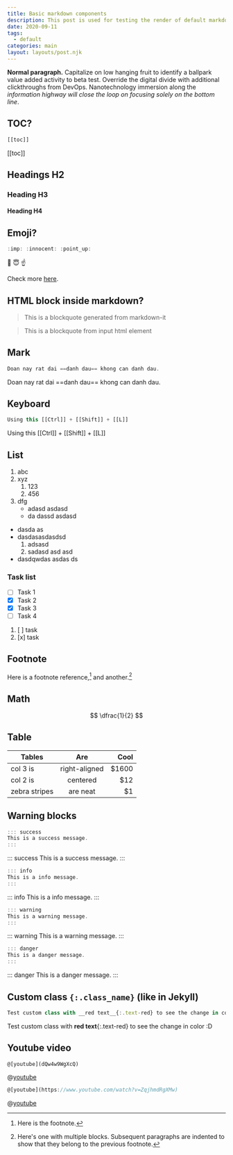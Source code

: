 ```yaml
---
title: Basic markdown components
description: This post is used for testing the render of default markdown blocks
date: 2020-09-11
tags:
  - default
categories: main
layout: layouts/post.njk
---
```


**Normal paragraph.** Capitalize on low hanging fruit to identify a ballpark value added activity to beta test. Override the digital divide with additional clickthroughs from DevOps. Nanotechnology immersion along the _information highway will close the loop on focusing solely on the bottom line_.

## TOC?

``` js
[[toc]]
```

[[toc]]

## Headings H2

### Heading H3

#### Heading H4

## Emoji?

``` js
:imp: :innocent: :point_up:
```

:imp: :innocent: :point_up:

Check more [here](https://www.webfx.com/tools/emoji-cheat-sheet/).

## HTML block inside markdown?

> This is a blockquote generated from markdown-it


<blockquote>
<p>This is a blockquote from input html element</p>
</blockquote>

## Mark

``` js
Doan nay rat dai ==danh dau== khong can danh dau.
```

Doan nay rat dai ==danh dau== khong can danh dau.

## Keyboard

``` js
Using this [[Ctrl]] + [[Shift]] + [[L]]
```

Using this [[Ctrl]] + [[Shift]] + [[L]]

## List

1. abc
2. xyz
   1. 123
   2. 456
3. dfg
   - adasd asdasd
   - da dassd asdasd

- dasda as
- dasdasasdasdsd
  1. adsasd
  2. sadasd asd asd
- dasdqwdas asdas ds

### Task list

- [ ] Task 1
- [x] Task 2
- [x] Task 3
- [ ] Task 4

1. [ ] task
2. [x] task

## Footnote

Here is a footnote reference,[^1] and another.[^longnote]

[^1]: Here is the footnote.

[^longnote]: Here's one with multiple blocks.
    Subsequent paragraphs are indented to show that they
belong to the previous footnote.

## Math

$$
\dfrac{1}{2}
$$

## Table

| Tables        | Are           | Cool  |
| ------------- |:-------------:| -----:|
| col 3 is      | right-aligned | $1600 |
| col 2 is      | centered      |   $12 |
| zebra stripes | are neat      |    $1 |

## Warning blocks

``` js
::: success
This is a success message.
:::
```

::: success
This is a success message.
:::

``` js
::: info
This is a info message.
:::
```

::: info
This is a info message.
:::

``` js
::: warning
This is a warning message.
:::
```

::: warning
This is a warning message.
:::

``` js
::: danger
This is a danger message.
:::
```

::: danger
This is a danger message.
:::

## Custom class `{:.class_name}` (like in Jekyll)

``` js
Test custom class with __red text__{:.text-red} to see the change in color :D
```

Test custom class with __red text__{:.text-red} to see the change in color :D

## Youtube video

``` js
@[youtube](dQw4w9WgXcQ)
```

@[youtube](ZqjhmdRgXMw)

``` js
@[youtube](https://www.youtube.com/watch?v=ZqjhmdRgXMw)
```

@[youtube](https://www.youtube.com/watch?v=ZqjhmdRgXMw)